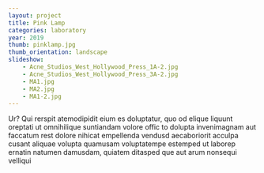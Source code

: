 ```yaml
---
layout: project
title: Pink Lamp
categories: laboratory
year: 2019
thumb: pinklamp.jpg
thumb_orientation: landscape
slideshow:
    - Acne_Studios_West_Hollywood_Press_1A-2.jpg
    - Acne_Studios_West_Hollywood_Press_3A-2.jpg
    - MA1.jpg
    - MA2.jpg
    - MA1-2.jpg
---
```


Ur? Qui rerspit atemodipidit eium es doluptatur, quo od elique liquunt oreptati ut omnihilique suntiandam volore offic to dolupta invenimagnam aut faccatum rest dolore nihicat empellenda vendusd aecaboriorit acculpa cusant aliquae volupta quamusam voluptatempe estemped ut laborep ernatin natumen damusdam, quiatem ditasped que aut arum nonsequi velliqui